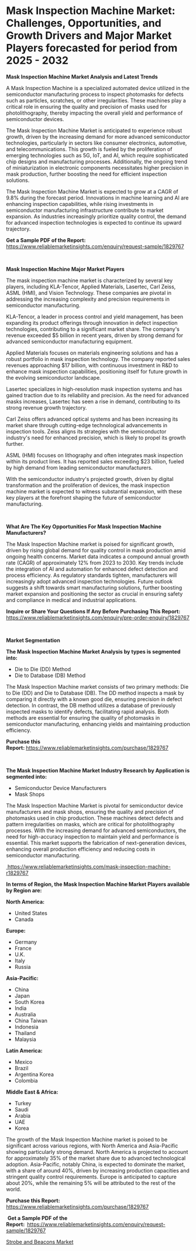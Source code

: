 <p><h1>Mask Inspection Machine Market: Challenges, Opportunities, and Growth Drivers and Major Market Players forecasted for period from 2025 - 2032</h1></p><p><strong>Mask Inspection Machine Market Analysis and Latest Trends</strong></p>
<p><p>A Mask Inspection Machine is a specialized automated device utilized in the semiconductor manufacturing process to inspect photomasks for defects such as particles, scratches, or other irregularities. These machines play a critical role in ensuring the quality and precision of masks used for photolithography, thereby impacting the overall yield and performance of semiconductor devices.</p><p>The Mask Inspection Machine Market is anticipated to experience robust growth, driven by the increasing demand for more advanced semiconductor technologies, particularly in sectors like consumer electronics, automotive, and telecommunications. This growth is fueled by the proliferation of emerging technologies such as 5G, IoT, and AI, which require sophisticated chip designs and manufacturing processes. Additionally, the ongoing trend of miniaturization in electronic components necessitates higher precision in mask production, further boosting the need for efficient inspection solutions.</p><p>The Mask Inspection Machine Market is expected to grow at a CAGR of 9.8% during the forecast period. Innovations in machine learning and AI are enhancing inspection capabilities, while rising investments in semiconductor manufacturing infrastructure contribute to market expansion. As industries increasingly prioritize quality control, the demand for advanced inspection technologies is expected to continue its upward trajectory.</p></p>
<p><strong>Get a Sample PDF of the Report:&nbsp;</strong> <a href="https://www.reliablemarketinsights.com/enquiry/request-sample/1829767?utm_campaign=2395&utm_medium=2&utm_source=Github&utm_content=ia&utm_term=13022025&utm_id=mask-inspection-machine">https://www.reliablemarketinsights.com/enquiry/request-sample/1829767</a></p>
<p>&nbsp;</p>
<p><strong>Mask Inspection Machine Major Market Players</strong></p>
<p><p>The mask inspection machine market is characterized by several key players, including KLA-Tencor, Applied Materials, Lasertec, Carl Zeiss, ASML (HMI), and Vision Technology. These companies are pivotal in addressing the increasing complexity and precision requirements in semiconductor manufacturing.</p><p>KLA-Tencor, a leader in process control and yield management, has been expanding its product offerings through innovation in defect inspection technologies, contributing to a significant market share. The company's revenue exceeded $5 billion in recent years, driven by strong demand for advanced semiconductor manufacturing equipment.</p><p>Applied Materials focuses on materials engineering solutions and has a robust portfolio in mask inspection technology. The company reported sales revenues approaching $17 billion, with continuous investment in R&D to enhance mask inspection capabilities, positioning itself for future growth in the evolving semiconductor landscape.</p><p>Lasertec specializes in high-resolution mask inspection systems and has gained traction due to its reliability and precision. As the need for advanced masks increases, Lasertec has seen a rise in demand, contributing to its strong revenue growth trajectory.</p><p>Carl Zeiss offers advanced optical systems and has been increasing its market share through cutting-edge technological advancements in inspection tools. Zeiss aligns its strategies with the semiconductor industry's need for enhanced precision, which is likely to propel its growth further.</p><p>ASML (HMI) focuses on lithography and often integrates mask inspection within its product lines. It has reported sales exceeding $23 billion, fueled by high demand from leading semiconductor manufacturers.</p><p>With the semiconductor industry's projected growth, driven by digital transformation and the proliferation of devices, the mask inspection machine market is expected to witness substantial expansion, with these key players at the forefront shaping the future of semiconductor manufacturing.</p></p>
<p>&nbsp;</p>
<p><strong>What Are The Key Opportunities For Mask Inspection Machine Manufacturers?</strong></p>
<p><p>The Mask Inspection Machine market is poised for significant growth, driven by rising global demand for quality control in mask production amid ongoing health concerns. Market data indicates a compound annual growth rate (CAGR) of approximately 12% from 2023 to 2030. Key trends include the integration of AI and automation for enhanced defect detection and process efficiency. As regulatory standards tighten, manufacturers will increasingly adopt advanced inspection technologies. Future outlook suggests a shift towards smart manufacturing solutions, further boosting market expansion and positioning the sector as crucial in ensuring safety and compliance in medical and industrial applications.</p></p>
<p><strong>Inquire or Share Your Questions If Any Before Purchasing This Report:</strong> <a href="https://www.reliablemarketinsights.com/enquiry/pre-order-enquiry/1829767?utm_campaign=2395&utm_medium=2&utm_source=Github&utm_content=ia&utm_term=13022025&utm_id=mask-inspection-machine">https://www.reliablemarketinsights.com/enquiry/pre-order-enquiry/1829767</a></p>
<p>&nbsp;</p>
<p><strong>Market Segmentation</strong></p>
<p><strong>The Mask Inspection Machine Market Analysis by types is segmented into:</strong></p>
<p><ul><li>Die to Die (DD) Method</li><li>Die to Database (DB) Method</li></ul></p>
<p><p>The Mask Inspection Machine market consists of two primary methods: Die to Die (DD) and Die to Database (DB). The DD method inspects a mask by comparing it directly with a known good die, ensuring precision in defect detection. In contrast, the DB method utilizes a database of previously inspected masks to identify defects, facilitating rapid analysis. Both methods are essential for ensuring the quality of photomasks in semiconductor manufacturing, enhancing yields and maintaining production efficiency.</p></p>
<p><strong>Purchase this Report:&nbsp;</strong><a href="https://www.reliablemarketinsights.com/purchase/1829767?utm_campaign=2395&utm_medium=2&utm_source=Github&utm_content=ia&utm_term=13022025&utm_id=mask-inspection-machine">https://www.reliablemarketinsights.com/purchase/1829767</a></p>
<p>&nbsp;</p>
<p><strong>The Mask Inspection Machine Market Industry Research by Application is segmented into:</strong></p>
<p><ul><li>Semiconductor Device Manufacturers</li><li>Mask Shops</li></ul></p>
<p><p>The Mask Inspection Machine Market is pivotal for semiconductor device manufacturers and mask shops, ensuring the quality and precision of photomasks used in chip production. These machines detect defects and pattern irregularities on masks, which are critical for photolithography processes. With the increasing demand for advanced semiconductors, the need for high-accuracy inspection to maintain yield and performance is essential. This market supports the fabrication of next-generation devices, enhancing overall production efficiency and reducing costs in semiconductor manufacturing.</p></p>
<p><a href="https://www.reliablemarketinsights.com/mask-inspection-machine-r1829767?utm_campaign=2395&utm_medium=2&utm_source=Github&utm_content=ia&utm_term=13022025&utm_id=mask-inspection-machine">&nbsp;https://www.reliablemarketinsights.com/mask-inspection-machine-r1829767</a></p>
<p><strong>In terms of Region, the Mask Inspection Machine Market Players available by Region are:</strong></p>
<p>
    <p> <strong> North America: </strong>
        <ul>
            <li>United States</li>
            <li>Canada</li>
        </ul>
        </p> 
    <p> <strong> Europe: </strong>
        <ul>
            <li>Germany</li>
            <li>France</li>
            <li>U.K.</li>
            <li>Italy</li>
            <li>Russia</li>
        </ul>
        </p> 
    <p> <strong> Asia-Pacific: </strong>
        <ul>
            <li>China</li>
            <li>Japan</li>
            <li>South Korea</li>
            <li>India</li>
            <li>Australia</li>
            <li>China Taiwan</li>
            <li>Indonesia</li>
            <li>Thailand</li>
            <li>Malaysia</li>
        </ul>
        </p> 
    <p> <strong> Latin America: </strong>
        <ul>
            <li>Mexico</li>
            <li>Brazil</li>
            <li>Argentina Korea</li>
            <li>Colombia</li>
        </ul>
        </p> 
    <p> <strong> Middle East & Africa: </strong>
        <ul>
            <li>Turkey</li>
            <li>Saudi</li>
            <li>Arabia</li>
            <li>UAE</li>
            <li>Korea</li>
        </ul>
    </p>
    </p>
<p><p>The growth of the Mask Inspection Machine market is poised to be significant across various regions, with North America and Asia-Pacific showing particularly strong demand. North America is projected to account for approximately 35% of the market share due to advanced technological adoption. Asia-Pacific, notably China, is expected to dominate the market, with a share of around 40%, driven by increasing production capacities and stringent quality control requirements. Europe is anticipated to capture about 20%, while the remaining 5% will be attributed to the rest of the world.</p></p>
<p><strong>Purchase this Report: </strong><a href="https://www.reliablemarketinsights.com/purchase/1829767?utm_campaign=2395&utm_medium=2&utm_source=Github&utm_content=ia&utm_term=13022025&utm_id=mask-inspection-machine">https://www.reliablemarketinsights.com/purchase/1829767</a></p>
<p>&nbsp;<strong>Get a Sample PDF of the Report:&nbsp;&nbsp;</strong><a href="https://www.reliablemarketinsights.com/enquiry/request-sample/1829767?utm_campaign=2395&utm_medium=2&utm_source=Github&utm_content=ia&utm_term=13022025&utm_id=mask-inspection-machine">https://www.reliablemarketinsights.com/enquiry/request-sample/1829767</a></p>
<p><strong></strong></p>
<p><p><a href="https://github.com/nafidurii/Market-Research-Report-List-1/blob/main/strobe-and-beacons-market.md?utm_campaign=2395&utm_medium=2&utm_source=Github&utm_content=ia&utm_term=13022025&utm_id=mask-inspection-machine">Strobe and Beacons Market</a></p></p>